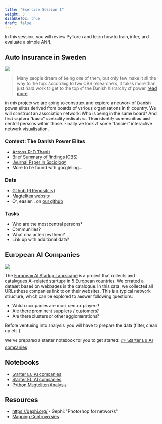 ```yaml
---
title: "Exercise Session 1"
weight: 3
disableToc: true
draft: false
---
```


In this session, you will review PyTorch and learn how to train, infer, and evaluate a simple ANN.

## Auto Insurance in Sweden

![](https://raw.githubusercontent.com/aaubs/ds-master/main/data/Images/Auto-Insurance.jpeg)

> Many people dream of being one of them, but only few make it all the way to the top. According to two CBS researchers, it takes more than just hard work to get to the top of the Danish hierarchy of power. [read more](https://www.cbs.dk/en/alumni/news/a-look-the-danish-power-elite)

In this project we are going to construct and explore a network of Danish power elites derived from boards of various organisations in th country.
We will construct an association network: Who is being in the same board? And first explore "basic" centrality indicators. Then identify communities and central persons within those. Finally we look at some "fancier" interactive network visualisation.


### Context: The Danish Power Elites

* [Antons PhD Thesis](https://magtelite.dk/wp-content/uploads/2015/09/Anton-Grau-Larsen-PhD-Elites-in-Denmark.pdf)
* [Brief Summary of findings (CBS)](https://www.cbs.dk/en/alumni/news/a-look-the-danish-power-elite)
* [Journal Paper in Sociology](https://journals.sagepub.com/doi/abs/10.1177/0038038512454349)
* More to be found with googleling...

### Data

* [Github (R Repository)](https://github.com/antongrau/eliter)
* [Magteliten website](https://magtelite.dk/data/)
* Or, easier... on [our github](https://github.com/SDS-AAU/SDS-master/raw/master/00_data/networks/elite_den17.csv)

### Tasks

* Who are the most central persons?
* Communities?
* What characterizes them?
* Link up with additional data?


## European AI Companies

![](https://source.unsplash.com/9SoCnyQmkzI) 

The [European AI Startup Landscape](https://www.ai-startups-europe.eu/) is a project that collects and catalogues AI-related startups in 5 European countries. We created a dataset based on webpages in the catalogue. In this data, we collected all URLs these companies link to on their websites.
This is a typical network structure, which can be explored to answer following questions:

- Which companies are most central players?
- Are there prominent suppliers / customers?
- Are there clusters or other agglomerations?

Before venturing into analysis, you will have to prepare the data (filter, clean up etc.)

We've prepared a starter notebook for you to get started: [👉 Starter EU AI companies](https://colab.research.google.com/github/aaubs/ds-master/blob/master/notebooks/M2_mapping_european_ai.ipynb)


## Notebooks

* [Starter EU AI companies](https://colab.research.google.com/github/SDS-AAU/DSBA-2022/blob/master/notebooks/M2_mapping_european_ai.ipynb)
* [Starter EU AI companies](https://colab.research.google.com/github/SDS-AAU/DSBA-2022/blob/master/notebooks/M2_mapping_european_ai-class.ipynb)
* [Python Magteliten Analysis](https://colab.research.google.com/github/aaubs/ds-master/blob/main/notebooks/M2_power_elites.ipynb)


## Resources

* https://gephi.org/ - Gephi: "Photoshop for networks"
* [Mapping Controversies](https://jacomyma.github.io/mapping-controversies/)

<!--
* [Python Magteliten Analysis](https://sds-aau.github.io/DSBA-2021/notebooks/M2_workshop_networks_R.nb.html)
-->